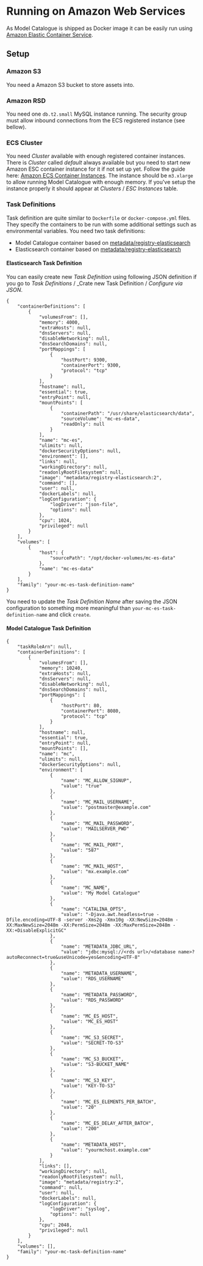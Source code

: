 # Running on Amazon Web Services

As Model Catalogue is shipped as Docker image it can be easily run using
[Amazon Elastic Container Service](https://eu-west-1.console.aws.amazon.com/ecs/home?region=eu-west-1).


## Setup

### Amazon S3
You need a Amazon S3 bucket to store assets into.

### Amazon RSD
You need one `db.t2.small` MySQL instance running. The security group
must allow inbound connections from the ECS registered instance (see bellow).

### ECS Cluster
You need _Cluster_ available with enough registered
container instances. There is _Cluster_ called _default_ always available
but you need to start new Amazon ESC container instance for it if not
set up yet. Follow the guide here: [Amazon ECS Container Instances](http://docs.aws.amazon.com/AmazonECS/latest/developerguide/ECS_instances.html).
The instance should be `m3.xlarge` to allow running Model Catalogue with
enough memory. If you've setup the instance properly it should appear
at _Clusters_ / _ESC Instances_ table.

### Task Definitions
Task definition are quite similar to `Dockerfile` or `docker-compose.yml` files.
They specify the containers to be run with some additional settings such as
environmental variables. You need two task definitions:

  * Model Catalogue container based on [metadata/registry-elasticsearch](https://hub.docker.com/r/metadata/registry/)
  * Elasticsearch container based on [metadata/registry-elasticsearch](https://hub.docker.com/r/metadata/registry-elasticsearch/)

#### Elasticsearch Task Definition
You can easily create new _Task Definition_ using following JSON definition
if you go to _Task Definitions_ / _Crate new Task Definition / _Configure via JSON_.

```
{
    "containerDefinitions": [
        {
            "volumesFrom": [],
            "memory": 4000,
            "extraHosts": null,
            "dnsServers": null,
            "disableNetworking": null,
            "dnsSearchDomains": null,
            "portMappings": [
                {
                    "hostPort": 9300,
                    "containerPort": 9300,
                    "protocol": "tcp"
                }
            ],
            "hostname": null,
            "essential": true,
            "entryPoint": null,
            "mountPoints": [
                {
                    "containerPath": "/usr/share/elasticsearch/data",
                    "sourceVolume": "mc-es-data",
                    "readOnly": null
                }
            ],
            "name": "mc-es",
            "ulimits": null,
            "dockerSecurityOptions": null,
            "environment": [],
            "links": null,
            "workingDirectory": null,
            "readonlyRootFilesystem": null,
            "image": "metadata/registry-elasticsearch:2",
            "command": [],
            "user": null,
            "dockerLabels": null,
            "logConfiguration": {
                "logDriver": "json-file",
                "options": null
            },
            "cpu": 1024,
            "privileged": null
        }
    ],
    "volumes": [
        {
            "host": {
                "sourcePath": "/opt/docker-volumes/mc-es-data"
            },
            "name": "mc-es-data"
        }
    ],
    "family": "your-mc-es-task-definition-name"
}
```

You need to update the _Task Definition Name_ after saving the
JSON configuration to something more meaningful than `your-mc-es-task-definition-name`
and click `create`.

#### Model Catalogue Task Definition

```
{
    "taskRoleArn": null,
    "containerDefinitions": [
        {
            "volumesFrom": [],
            "memory": 10240,
            "extraHosts": null,
            "dnsServers": null,
            "disableNetworking": null,
            "dnsSearchDomains": null,
            "portMappings": [
                {
                    "hostPort": 80,
                    "containerPort": 8080,
                    "protocol": "tcp"
                }
            ],
            "hostname": null,
            "essential": true,
            "entryPoint": null,
            "mountPoints": [],
            "name": "mc",
            "ulimits": null,
            "dockerSecurityOptions": null,
            "environment": [
                {
                    "name": "MC_ALLOW_SIGNUP",
                    "value": "true"
                },
                {
                    "name": "MC_MAIL_USERNAME",
                    "value": "postmaster@example.com"
                },
                {
                    "name": "MC_MAIL_PASSWORD",
                    "value": "MAILSERVER_PWD"
                },
                {
                    "name": "MC_MAIL_PORT",
                    "value": "587"
                },
                {
                    "name": "MC_MAIL_HOST",
                    "value": "mx.example.com"
                },
                {
                    "name": "MC_NAME",
                    "value": "My Model Catalogue"
                },
                {
                    "name": "CATALINA_OPTS",
                    "value": "-Djava.awt.headless=true -Dfile.encoding=UTF-8 -server -Xms2g -Xmx10g -XX:NewSize=2048m -XX:MaxNewSize=2048m -XX:PermSize=2048m -XX:MaxPermSize=2048m -XX:+DisableExplicitGC"
                },
                {
                    "name": "METADATA_JDBC_URL",
                    "value": "jdbc:mysql://<rds url>/<database name>?autoReconnect=true&useUnicode=yes&encoding=UTF-8"
                },
                {
                    "name": "METADATA_USERNAME",
                    "value": "RDS_USERNAME"
                },
                {
                    "name": "METADATA_PASSWORD",
                    "value": "RDS_PASSWORD"
                },
                {
                    "name": "MC_ES_HOST",
                    "value": "MC_ES_HOST"
                },
                {
                    "name": "MC_S3_SECRET",
                    "value": "SECRET-TO-S3"
                },
                {
                    "name": "MC_S3_BUCKET",
                    "value": "S3-BUCKET_NAME"
                },
                {
                    "name": "MC_S3_KEY",
                    "value": "KEY-TO-S3"
                },
                {
                    "name": "MC_ES_ELEMENTS_PER_BATCH",
                    "value": "20"
                },
                {
                    "name": "MC_ES_DELAY_AFTER_BATCH",
                    "value": "200"
                },
                {
                    "name": "METADATA_HOST",
                    "value": "yourmchost.example.com"
                }
            ],
            "links": [],
            "workingDirectory": null,
            "readonlyRootFilesystem": null,
            "image": "metadata/registry:2",
            "command": null,
            "user": null,
            "dockerLabels": null,
            "logConfiguration": {
                "logDriver": "syslog",
                "options": null
            },
            "cpu": 2048,
            "privileged": null
        }
    ],
    "volumes": [],
    "family": "your-mc-task-definition-name"
}
```

